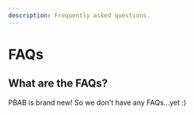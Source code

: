 ```yaml
---
description: Frequently asked questions.
---
```


# FAQs

## What are the FAQs?

PBAB is brand new! So we don't have any FAQs...yet :)
